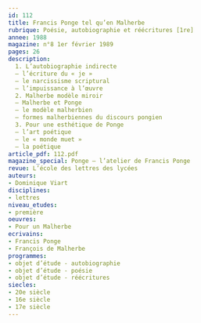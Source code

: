 ```yaml
---
id: 112
title: Francis Ponge tel qu’en Malherbe
rubrique: Poésie, autobiographie et réécritures [1re]
annee: 1988
magazine: n°8 1er février 1989
pages: 26
description: 
  1. L’autobiographie indirecte
  – l’écriture du « je »
  – le narcissisme scriptural
  – l’impuissance à l’œuvre
  2. Malherbe modèle miroir
  – Malherbe et Ponge
  – le modèle malherbien
  – formes malherbiennes du discours pongien
  3. Pour une esthétique de Ponge
  – l’art poétique
  – le « monde muet »
  – la poétique
article_pdf: 112.pdf
magazine_special: Ponge – l’atelier de Francis Ponge
revue: L’école des lettres des lycées
auteurs:
- Dominique Viart
disciplines:
- lettres
niveau_etudes:
- première
oeuvres:
- Pour un Malherbe
ecrivains:
- Francis Ponge
- François de Malherbe 
programmes:
- objet d’étude - autobiographie
- objet d’étude - poésie
- objet d’étude - réécritures
siecles:
- 20e siècle
- 16e siècle
- 17e siècle
---
```

